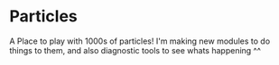 # Particles
A Place to play with 1000s of particles!
I'm making new modules to do things to them, and also diagnostic tools to see whats happening ^^